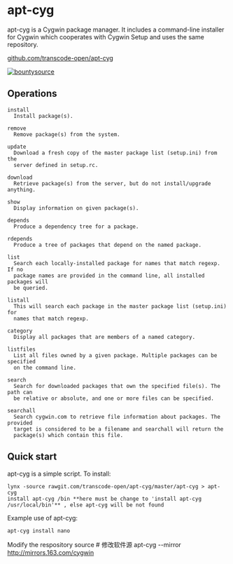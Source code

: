 apt-cyg
=======

apt-cyg is a Cygwin package manager. It includes a command-line installer for
Cygwin which cooperates with Cygwin Setup and uses the same repository.

[github.com/transcode-open/apt-cyg][1]

[![bountysource][3]][2]

[1]:https://github.com/transcode-open/apt-cyg
[2]:https://www.bountysource.com/teams/svnpenn
[3]:https://api.bountysource.com/badge/team?team_id=114003&style=raised

Operations
----------

~~~
install
  Install package(s).

remove
  Remove package(s) from the system.

update
  Download a fresh copy of the master package list (setup.ini) from the
  server defined in setup.rc.

download
  Retrieve package(s) from the server, but do not install/upgrade anything.

show
  Display information on given package(s).

depends
  Produce a dependency tree for a package.

rdepends
  Produce a tree of packages that depend on the named package.

list
  Search each locally-installed package for names that match regexp. If no
  package names are provided in the command line, all installed packages will
  be queried.

listall
  This will search each package in the master package list (setup.ini) for
  names that match regexp.

category
  Display all packages that are members of a named category.

listfiles
  List all files owned by a given package. Multiple packages can be specified
  on the command line.

search
  Search for downloaded packages that own the specified file(s). The path can
  be relative or absolute, and one or more files can be specified.

searchall
  Search cygwin.com to retrieve file information about packages. The provided
  target is considered to be a filename and searchall will return the
  package(s) which contain this file.
~~~

Quick start
-----------

apt-cyg is a simple script. To install:

    lynx -source rawgit.com/transcode-open/apt-cyg/master/apt-cyg > apt-cyg
    install apt-cyg /bin **here must be change to 'install apt-cyg /usr/local/bin'** , else apt-cyg will be not found

Example use of apt-cyg:

    apt-cyg install nano
    
Modify the respository source
    # 修改软件源
    apt-cyg --mirror http://mirrors.163.com/cygwin
